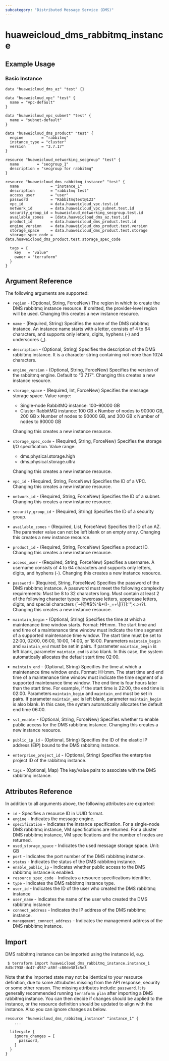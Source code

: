 ```yaml
---
subcategory: "Distributed Message Service (DMS)"
---
```


# huaweicloud_dms_rabbitmq_instance

## Example Usage

### Basic Instance

```hcl
data "huaweicloud_dms_az" "test" {}

data "huaweicloud_vpc" "test" {
  name = "vpc-default"
}

data "huaweicloud_vpc_subnet" "test" {
  name = "subnet-default"
}

data "huaweicloud_dms_product" "test" {
  engine        = "rabbitmq"
  instance_type = "cluster"
  version       = "3.7.17"
}

resource "huaweicloud_networking_secgroup" "test" {
  name        = "secgroup_1"
  description = "secgroup for rabbitmq"
}

resource "huaweicloud_dms_rabbitmq_instance" "test" {
  name              = "instance_1"
  description       = "rabbitmq test"
  access_user       = "user"
  password          = "Rabbitmqtest@123"
  vpc_id            = data.huaweicloud_vpc.test.id
  network_id        = data.huaweicloud_vpc_subnet.test.id
  security_group_id = huaweicloud_networking_secgroup.test.id
  available_zones   = [data.huaweicloud_dms_az.test.id]
  product_id        = data.huaweicloud_dms_product.test.id
  engine_version    = data.huaweicloud_dms_product.test.version
  storage_space     = data.huaweicloud_dms_product.test.storage
  storage_spec_code = data.huaweicloud_dms_product.test.storage_spec_code

  tags = {
    key   = "value"
    owner = "terraform"
  }
}
```

## Argument Reference

The following arguments are supported:

* `region` - (Optional, String, ForceNew) The region in which to create the DMS rabbitmq instance resource. If omitted,
  the provider-level region will be used. Changing this creates a new instance resource.

* `name` - (Required, String) Specifies the name of the DMS rabbitmq instance. An instance name starts with a letter,
  consists of 4 to 64 characters, and supports only letters, digits, hyphens (-) and underscores (_).

* `description` - (Optional, String) Specifies the description of the DMS rabbitmq instance.
  It is a character string containing not more than 1024 characters.

* `engine_version` - (Optional, String, ForceNew) Specifies the version of the rabbitmq engine. Default to "3.7.17".
  Changing this creates a new instance resource.

* `storage_space` - (Required, Int, ForceNew) Specifies the message storage space. Value range:
  + Single-node RabbitMQ instance: 100–90000 GB
  + Cluster RabbitMQ instance: 100 GB x Number of nodes to 90000 GB, 200 GB x Number of nodes to 90000 GB,
    and 300 GB x Number of nodes to 90000 GB

  Changing this creates a new instance resource.

* `storage_spec_code` - (Required, String, ForceNew) Specifies the storage I/O specification. Value range:
  + dms.physical.storage.high
  + dms.physical.storage.ultra

  Changing this creates a new instance resource.

* `vpc_id` - (Required, String, ForceNew) Specifies the ID of a VPC. Changing this creates a new instance resource.

* `network_id` - (Required, String, ForceNew) Specifies the ID of a subnet. Changing this creates a new instance
  resource.

* `security_group_id` - (Required, String) Specifies the ID of a security group.

* `available_zones` - (Required, List, ForceNew) Specifies the ID of an AZ. The parameter value can not be left blank or
  an empty array. Changing this creates a new instance resource.

* `product_id` - (Required, String, ForceNew) Specifies a product ID. Changing this creates a new instance resource.

* `access_user` - (Required, String, ForceNew) Specifies a username. A username consists of 4 to 64 characters and
  supports only letters, digits, and hyphens (-). Changing this creates a new instance resource.

* `password` - (Required, String, ForceNew) Specifies the password of the DMS rabbitmq instance. A password must meet
  the following complexity requirements: Must be 8 to 32 characters long. Must contain at least 2 of the following
  character types: lowercase letters, uppercase letters, digits,
  and special characters (`~!@#$%^&*()-_=+\\|[{}]:'",<.>/?).
  Changing this creates a new instance resource.

* `maintain_begin` - (Optional, String) Specifies the time at which a maintenance time window starts. Format: HH:mm.
  The start time and end time of a maintenance time window must indicate the time segment of a supported maintenance
  time window.
  The start time must be set to 22:00, 02:00, 06:00, 10:00, 14:00, or 18:00. Parameters `maintain_begin`
  and `maintain_end` must be set in pairs. If parameter `maintain_begin` is left blank, parameter `maintain_end` is also
  blank. In this case, the system automatically allocates the default start time 02:00.

* `maintain_end` - (Optional, String) Specifies the time at which a maintenance time window ends. Format: HH:mm.
  The start time and end time of a maintenance time window must indicate the time segment of a supported maintenance
  time window. The end time is four hours later than the start time.
  For example, if the start time is 22:00, the end time is 02:00.
  Parameters `maintain_begin` and `maintain_end` must be set in pairs.
  If parameter `maintain_end` is left  blank, parameter `maintain_begin` is also blank.
  In this case, the system automatically allocates the default end time 06:00.

* `ssl_enable` - (Optional, String, ForceNew) Specifies whether to enable public access for the DMS rabbitmq instance.
  Changing this creates a new instance resource.

* `public_ip_id` - (Optional, String) Specifies the ID of the elastic IP address (EIP)
  bound to the DMS rabbitmq instance.

* `enterprise_project_id` - (Optional, String) Specifies the enterprise project ID of the rabbitmq instance.

* `tags` - (Optional, Map) The key/value pairs to associate with the DMS rabbitmq instance.

## Attributes Reference

In addition to all arguments above, the following attributes are exported:

* `id` - Specifies a resource ID in UUID format.
* `engine` - Indicates the message engine.
* `specification` - Indicates the instance specification. For a single-node DMS rabbitmq instance, VM specifications are
  returned. For a cluster DMS rabbitmq instance, VM specifications and the number of nodes are returned.
* `used_storage_space` - Indicates the used message storage space. Unit: GB
* `port` - Indicates the port number of the DMS rabbitmq instance.
* `status` - Indicates the status of the DMS rabbitmq instance.
* `enable_public_ip` - Indicates whether public access to the DMS rabbitmq instance is enabled.
* `resource_spec_code` - Indicates a resource specifications identifier.
* `type` - Indicates the DMS rabbitmq instance type.
* `user_id` - Indicates the ID of the user who created the DMS rabbitmq instance
* `user_name` - Indicates the name of the user who created the DMS rabbitmq instance
* `connect_address` - Indicates the IP address of the DMS rabbitmq instance.
* `manegement_connect_address` - Indicates the management address of the DMS rabbitmq instance.

## Import

DMS rabbitmq instance can be imported using the instance id, e.g.

```
 $ terraform import huaweicloud_dms_rabbitmq_instance.instance_1 8d3c7938-dc47-4937-a30f-c80de381c5e3
```

Note that the imported state may not be identical to your resource definition, due to some attrubutes missing from the
API response, security or some other reason. The missing attributes include:
`password`. It is generally recommended running `terraform plan` after importing a DMS rabbitmq instance. You can then
decide if changes should be applied to the instance, or the resource definition should be updated to align with the
instance. Also you can ignore changes as below.

```
resource "huaweicloud_dms_rabbitmq_instance" "instance_1" {
    ...

  lifecycle {
    ignore_changes = [
      password,
    ]
  }
}
```
